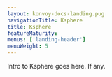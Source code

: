 ```yaml
---
layout: konvoy-docs-landing.pug
navigationTitle: Ksphere
title: Ksphere
featureMaturity:
menus: ['landing-header']
menuWeight: 5
---
```


Intro to Ksphere goes here. If any.
